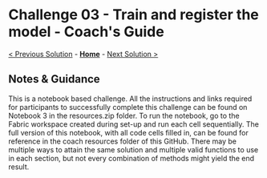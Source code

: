 # Challenge 03 - Train and register the model - Coach's Guide 

[< Previous Solution](./Solution-02.md) - **[Home](./README.md)** - [Next Solution >](./Solution-04.md)

## Notes & Guidance

This is a notebook based challenge. All the instructions and links required for participants to successfully complete this challenge can be found on Notebook 3 in the resources.zip folder. To run the notebook, go to the Fabric workspace created during set-up and run each cell sequentially. The full version of this notebook, with all code cells filled in, can be found for reference in the coach resources folder of this GitHub. There may be multiple ways to attain the same solution and multiple valid functions to use in each section, but not every combination of methods might yield the end result. 

